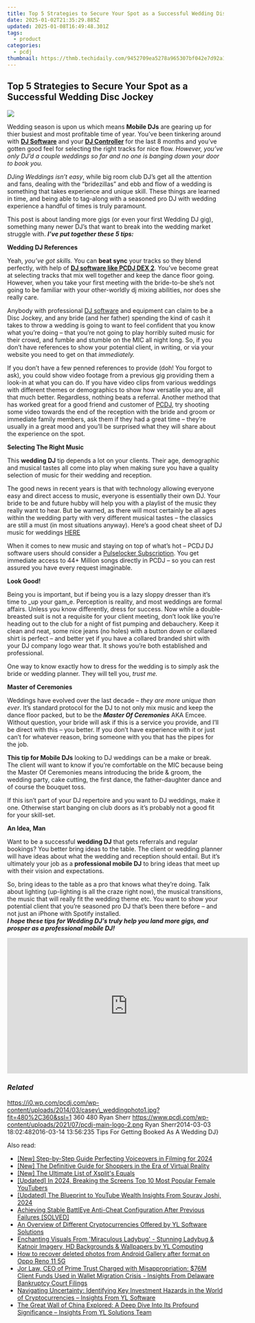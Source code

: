 ```yaml
---
title: Top 5 Strategies to Secure Your Spot as a Successful Wedding Disc Jockey
date: 2025-01-02T21:35:29.885Z
updated: 2025-01-08T16:49:48.301Z
tags:
  - product
categories:
  - pcdj
thumbnail: https://thmb.techidaily.com/9452709ea5278a965307bf042e7d92a12b881e1c879f75105867000ed51ea454.jpg
---
```


## Top 5 Strategies to Secure Your Spot as a Successful Wedding Disc Jockey

[![](https://i0.wp.com/pcdj.com/wp-content/uploads/2014/03/casey_weddingphoto1.jpg?resize=480%2C270&ssl=1)](https://i0.wp.com/pcdj.com/wp-content/uploads/2014/03/casey%5Fweddingphoto1.jpg?fit=480%2C360&ssl=1 "casey_weddingphoto")

Wedding season is upon us which means **Mobile DJs** are gearing up for thier busiest and most profitable time of year. You’ve been tinkering around with [**DJ Software**](https://tools.techidaily.com/pcdj/products/) and your [**DJ Controller**](https://tools.techidaily.com/pcdj/products/) for the last 8 months and you’ve gotten good feel for selecting the right tracks for nice flow. _However, you’ve only DJ’d a couple weddings so far and no one is banging down your door to book you._

_DJing Weddings isn’t easy_, while big room club DJ’s get all the attention and fans, dealing with the “bridezillas” and ebb and flow of a wedding is something that takes experience and unique skill. These things are learned in time, and being able to tag-along with a seasoned pro DJ with wedding experience a handful of times is truly paramount.

This post is about landing more gigs (or even your first Wedding DJ gig), something many newer DJ’s that want to break into the wedding market struggle with. **_I’ve put together these 5 tips:_**

**Wedding DJ References**

Yeah, _you’ve got skills._ You can **beat sync** your tracks so they blend perfectly, with help of [**DJ software like PCDJ DEX 2**](https://tools.techidaily.com/pcdj/products/). You’ve become great at selecting tracks that mix well together and keep the dance floor going. However, when you take your first meeting with the bride-to-be she’s not going to be familiar with your other-worldly dj mixing abilities, nor does she really care.

Anybody with professional [DJ software](https://tools.techidaily.com/pcdj/products/) and equipment can claim to be a Disc Jockey, and any bride (and her father) spending the kind of cash it takes to throw a wedding is going to want to feel confident that you know what you’re doing – that you’re not going to play horribly suited music for their crowd, and fumble and stumble on the MIC all night long. So, if you don’t have references to show your potential client, in writing, or via your website you need to get on that _immediately._

If you don’t have a few penned references to provide (doh! You forgot to ask), you could show video footage from a previous gig providing them a look-in at what you can do. If you have video clips from various weddings with different themes or demographics to show how versatile you are, all that much better. Regardless, nothing beats a referral. Another method that has worked great for a good friend and customer of [PCDJ](https://tools.techidaily.com/pcdj/products/), try shooting some video towards the end of the reception with the bride and groom or immediate family members, ask them if they had a great time – they’re usually in a great mood and you’ll be surprised what they will share about the experience on the spot.

**Selecting The Right Music**

This **wedding DJ** tip depends a lot on your clients. Their age, demographic and musical tastes all come into play when making sure you have a quality selection of music for their wedding and reception.

The good news in recent years is that with technology allowing everyone easy and direct access to music, everyone is essentially their own DJ. Your bride to be and future hubby will help you with a playlist of the music they really want to hear. But be warned, as there will most certainly be all ages within the wedding party with very different musical tastes – the classics are still a must (in most situations anyway). Here’s a good cheat sheet of DJ music for weddings [HERE](http://www.bridalguide.com/planning/wedding-reception/top-90-wedding-songs)

When it comes to new music and staying on top of what’s hot – PCDJ DJ software users should consider a [Pulselocker Subscription](https://tools.techidaily.com/pcdj/products/). You get immediate access to 44+ Million songs directly in PCDJ – so you can rest assured you have every request imaginable.

**Look Good!**

Being you is important, but if being you is a lazy sloppy dresser than it’s time to _up your gam_e. Perception is reality, and most weddings are formal affairs. Unless you know differently, dress for success. Now while a double-breasted suit is not a requisite for your client meeting, don’t look like you’re heading out to the club for a night of fist pumping and debauchery. Keep it clean and neat, some nice jeans (no holes) with a button down or collared shirt is perfect – and better yet if you have a collared branded shirt with your DJ company logo wear that. It shows you’re both established and professional.

One way to know exactly how to dress for the wedding is to simply ask the bride or wedding planner. They will tell you, _trust me._

**Master of Ceremonies** 

Weddings have evolved over the last decade – _they are more unique than ever_. It’s standard protocol for the DJ to not only mix music and keep the dance floor packed, but to be the _**Master Of Ceremonies**_ AKA Emcee. Without question, your bride will ask if this is a service you provide, and I’ll be direct with this – you better. If you don’t have experience with it or just can’t for whatever reason, bring someone with you that has the pipes for the job.

**This tip for Mobile DJs** looking to DJ weddings can be a make or break. The client will want to know if you’re comfortable on the MIC because being the Master Of Ceremonies means introducing the bride & groom, the wedding party, cake cutting, the first dance, the father-daughter dance and of course the bouquet toss.

If this isn’t part of your DJ repertoire and you want to DJ weddings, make it one. Otherwise start banging on club doors as it’s probably not a good fit for your skill-set.

**An Idea, Man**

Want to be a successful **wedding DJ** that gets referrals and regular bookings? You better bring ideas to the table. The client or wedding planner will have ideas about what the wedding and reception should entail. But it’s ultimately your job as a **professional mobile DJ** to bring ideas that meet up with their vision and expectations.

So, bring ideas to the table as a pro that knows what they’re doing. Talk about lighting (up-lighting is all the craze right now), the musical transitions, the music that will really fit the wedding theme etc. You want to show your potential client that you’re seasoned pro DJ that’s been there before – and not just an iPhone with Spotify installed.  
_**I hope these tips for Wedding DJ’s truly help you land more gigs, and prosper as a professional mobile DJ!**_ 

<!-- affiliate ads begin -->
<iframe width="560" height="315" src="https://www.youtube.com/embed/tPgf_wSdhS8?si=BHoH1ryaxmwk-8FV" title="YouTube video player" frameborder="0" allow="accelerometer; autoplay; clipboard-write; encrypted-media; gyroscope; picture-in-picture; web-share" referrerpolicy="strict-origin-when-cross-origin" allowfullscreen></iframe>
<!-- affiliate ads end -->

### _Related_

https://i0.wp.com/pcdj.com/wp-content/uploads/2014/03/casey\_weddingphoto1.jpg?fit=480%2C360&ssl=1 360 480 Ryan Sherr https://www.pcdj.com/wp-content/uploads/2021/07/pcdj-main-logo-2.png Ryan Sherr2014-03-03 18:02:482016-03-14 13:56:235 Tips For Getting Booked As A Wedding DJ}

<ins class="adsbygoogle"
     style="display:block"
     data-ad-format="autorelaxed"
     data-ad-client="ca-pub-7571918770474297"
     data-ad-slot="1223367746"></ins>

<ins class="adsbygoogle"
     style="display:block"
     data-ad-client="ca-pub-7571918770474297"
     data-ad-slot="8358498916"
     data-ad-format="auto"
     data-full-width-responsive="true"></ins>

<span class="atpl-alsoreadstyle">Also read:</span>
<div><ul>
<li><a href="https://video-screen-grab.techidaily.com/new-step-by-step-guide-perfecting-voiceovers-in-filming-for-2024/"><u>[New] Step-by-Step Guide Perfecting Voiceovers in Filming for 2024</u></a></li>
<li><a href="https://some-approaches.techidaily.com/new-the-definitive-guide-for-shoppers-in-the-era-of-virtual-reality/"><u>[New] The Definitive Guide for Shoppers in the Era of Virtual Reality</u></a></li>
<li><a href="https://fox-glue.techidaily.com/new-the-ultimate-list-of-xsplits-equals/"><u>[New] The Ultimate List of Xsplit's Equals</u></a></li>
<li><a href="https://facebook-video-share.techidaily.com/updated-in-2024-breaking-the-screens-top-10-most-popular-female-youtubers/"><u>[Updated] In 2024, Breaking the Screens Top 10 Most Popular Female YouTubers</u></a></li>
<li><a href="https://facebook-video-share.techidaily.com/updated-the-blueprint-to-youtube-wealth-insights-from-sourav-joshi-2024/"><u>[Updated] The Blueprint to YouTube Wealth Insights From Sourav Joshi, 2024</u></a></li>
<li><a href="https://common-error.techidaily.com/achieving-stable-battleye-anti-cheat-configuration-after-previous-failures-solved/"><u>Achieving Stable BattlEye Anti-Cheat Configuration After Previous Failures [SOLVED]</u></a></li>
<li><a href="https://win-hot.techidaily.com/an-overview-of-different-cryptocurrencies-offered-by-yl-software-solutions/"><u>An Overview of Different Cryptocurrencies Offered by YL Software Solutions</u></a></li>
<li><a href="https://win-hot.techidaily.com/enchanting-visuals-from-miraculous-ladybug-stunning-ladybug-and-katnoir-imagery-hd-backgrounds-and-wallpapers-by-yl-computing/"><u>Enchanting Visuals From 'Miraculous Ladybug' - Stunning Ladybug & Katnoir Imagery, HD Backgrounds & Wallpapers by YL Computing</u></a></li>
<li><a href="https://blog-min.techidaily.com/how-to-recover-deleted-photos-from-android-gallery-after-format-on-oppo-reno-11-5g-by-stellar-photo-recovery-android-mobile-photo-recover/"><u>How to recover deleted photos from Android Gallery after format on Oppo Reno 11 5G</u></a></li>
<li><a href="https://win-hot.techidaily.com/jor-law-ceo-of-prime-trust-charged-with-misappropriation-76m-client-funds-used-in-wallet-migration-crisis-insights-from-delaware-bankruptcy-court-filings/"><u>Jor Law, CEO of Prime Trust Charged with Misappropriation: $76M Client Funds Used in Wallet Migration Crisis - Insights From Delaware Bankruptcy Court Filings</u></a></li>
<li><a href="https://win-hot.techidaily.com/navigating-uncertainty-identifying-key-investment-hazards-in-the-world-of-cryptocurrencies-insights-from-yl-software/"><u>Navigating Uncertainty: Identifying Key Investment Hazards in the World of Cryptocurrencies – Insights From YL Software</u></a></li>
<li><a href="https://win-hot.techidaily.com/the-great-wall-of-china-explored-a-deep-dive-into-its-profound-significance-insights-from-yl-solutions-team/"><u>The Great Wall of China Explored: A Deep Dive Into Its Profound Significance – Insights From YL Solutions Team</u></a></li>
</ul></div>

